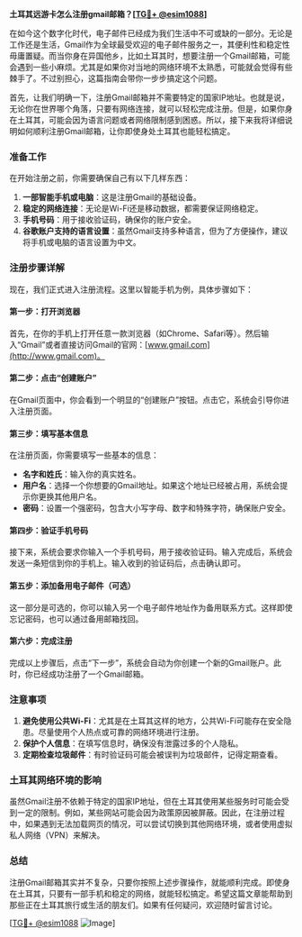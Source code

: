 **土耳其远游卡怎么注册gmail邮箱？[[TG💪+ @esim1088](https://t.me/s/esim1088)]**

在如今这个数字化时代，电子邮件已经成为我们生活中不可或缺的一部分。无论是工作还是生活，Gmail作为全球最受欢迎的电子邮件服务之一，其便利性和稳定性毋庸置疑。而当你身在异国他乡，比如土耳其时，想要注册一个Gmail邮箱，可能会遇到一些小麻烦。尤其是如果你对当地的网络环境不太熟悉，可能就会觉得有些棘手了。不过别担心，这篇指南会带你一步步搞定这个问题。

首先，让我们明确一下，注册Gmail邮箱并不需要特定的国家IP地址。也就是说，无论你在世界哪个角落，只要有网络连接，就可以轻松完成注册。但是，如果你身在土耳其，可能会因为语言问题或者网络限制感到困惑。所以，接下来我将详细说明如何顺利注册Gmail邮箱，让你即使身处土耳其也能轻松搞定。

### **准备工作**
在开始注册之前，你需要确保自己有以下几样东西：
1. **一部智能手机或电脑**：这是注册Gmail的基础设备。
2. **稳定的网络连接**：无论是Wi-Fi还是移动数据，都需要保证网络稳定。
3. **手机号码**：用于接收验证码，确保你的账户安全。
4. **谷歌账户支持的语言设置**：虽然Gmail支持多种语言，但为了方便操作，建议将手机或电脑的语言设置为中文。

### **注册步骤详解**
现在，我们正式进入注册流程。这里以智能手机为例，具体步骤如下：

#### **第一步：打开浏览器**
首先，在你的手机上打开任意一款浏览器（如Chrome、Safari等）。然后输入“Gmail”或者直接访问Gmail的官网：[www.gmail.com](http://www.gmail.com)。

#### **第二步：点击“创建账户”**
在Gmail页面中，你会看到一个明显的“创建账户”按钮。点击它，系统会引导你进入注册页面。

#### **第三步：填写基本信息**
在注册页面，你需要填写一些基本的信息：
- **名字和姓氏**：输入你的真实姓名。
- **用户名**：选择一个你想要的Gmail地址。如果这个地址已经被占用，系统会提示你更换其他用户名。
- **密码**：设置一个强密码，包含大小写字母、数字和特殊字符，确保账户安全。

#### **第四步：验证手机号码**
接下来，系统会要求你输入一个手机号码，用于接收验证码。输入完成后，系统会发送一条短信到你的手机上。输入收到的验证码后，点击确认即可。

#### **第五步：添加备用电子邮件（可选）**
这一部分是可选的，你可以输入另一个电子邮件地址作为备用联系方式。这样即使忘记密码，也可以通过备用邮箱找回。

#### **第六步：完成注册**
完成以上步骤后，点击“下一步”，系统会自动为你创建一个新的Gmail账户。此时，你已经成功注册了一个Gmail邮箱。

### **注意事项**
1. **避免使用公共Wi-Fi**：尤其是在土耳其这样的地方，公共Wi-Fi可能存在安全隐患。尽量使用个人热点或可靠的网络环境进行注册。
2. **保护个人信息**：在填写信息时，确保没有泄露过多的个人隐私。
3. **定期检查垃圾邮件**：有时验证码可能会被误判为垃圾邮件，记得定期查看。

### **土耳其网络环境的影响**
虽然Gmail注册不依赖于特定的国家IP地址，但在土耳其使用某些服务时可能会受到一定的限制。例如，某些网站可能会因为政策原因被屏蔽。因此，在注册过程中，如果遇到无法加载网页的情况，可以尝试切换到其他网络环境，或者使用虚拟私人网络（VPN）来解决。

### **总结**
注册Gmail邮箱其实并不复杂，只要你按照上述步骤操作，就能顺利完成。即使身在土耳其，只要有一部手机和稳定的网络，就能轻松搞定。希望这篇文章能帮助到那些正在土耳其旅行或生活的朋友们。如果有任何疑问，欢迎随时留言讨论。

[[TG💪+ @esim1088](https://t.me/s/esim1088) ![Image](https://i.postimg.cc/4NQfJmqS/Snipaste-2025-05-13-00-14-12.png)]
